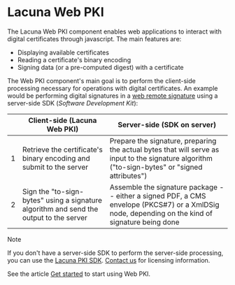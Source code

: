 ﻿# Lacuna Web PKI

The Lacuna Web PKI component enables web applications to interact with digital certificates through javascript. The main features are:

* Displaying available certificates
* Reading a certificate's binary encoding
* Signing data (or a pre-computed digest) with a certificate

The Web PKI component's main goal is to perform the client-side processing necessary for operations with digital certificates. An example would be performing digital signatures in a
[web remote signature](../pki-guide/web-remote.md) using a server-side SDK (*Software Development Kit*):

|   | Client-side (Lacuna Web PKI)                                                           | Server-side (SDK on server)                                                                                                                     |
| - | -------------------------------------------------------------------------------------- | ----------------------------------------------------------------------------------------------------------------------------------------------- |
| 1 | Retrieve the certificate's binary encoding and submit to the server                    | Prepare the signature, preparing the actual bytes that will serve as input to the signature algorithm ("to-sign-bytes" or "signed attributes")  |
| 2 | Sign the "to-sign-bytes" using a signature algorithm and send the output to the server | Assemble the signature package -- either a signed PDF, a CMS envelope (PKCS#7) or a XmlDSig node, depending on the kind of signature being done |

> [!NOTE]
> If you don't have a server-side SDK to perform the server-side processing, you can use the [Lacuna PKI SDK](../pki-sdk/index.md).
> [Contact us](https://www.lacunasoftware.com/pt/home/purchase) for licensing information.

See the article [Get started](get-started.md) to start using Web PKI.
